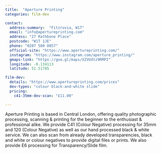```yaml
---
title:  "Aperture Printing"
categories: film-dev

contact:
  address-summary:  "Fitzrovia, W1T"
  email: "info@apertureprinting.com"
  address: "27 Rathbone Place"
  postcode: "W1T 1JE"
  phone: "0207 580 0857"
  official-site: "https://www.apertureprinting.com/"
  instagram: "https://www.instagram.com/aperture_printing/"
  gmaps-link: "https://goo.gl/maps/XZVUdtz9RMP2"
  longitude: -0.134113
  latitude: 51.51785

film-dev:
  details: "https://www.apertureprinting.com/prices"
  dev-types: "colour black-and-white slide"  
  pricing:
    c41-35mm-dev-scan: "£11.00"

---
```


Aperture Printing is based in Central London, offering quality photographic processing, scanning & printing for the beginner to the enthusiast & professional alike. We provide C41 (Colour Negative) processing for 35mm and 120 (Colour Negative) as well as our hand processed black & white service. We can also scan from already developed transparencies, black and white or colour negatives to provide digital files or prints. We also provide E6 processing for Transparency/Slide film.
